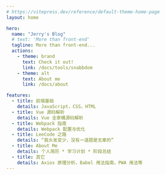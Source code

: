 ```yaml
---
# https://vitepress.dev/reference/default-theme-home-page
layout: home

hero:
  name: "Jerry's Blog"
  # text: 'More than front-end'
  tagline: More than front-end...
  actions:
    - theme: brand
      text: Check it out!
      link: /docs/tools/snabbdom
    - theme: alt
      text: About me
      link: /docs/about

features:
  - title: 前端基础
    details: JavaScript，CSS，HTML
  - title: Vue 源码解析
    details: Vue 全家桶源码解析
  - title: Webpack 指南
    details: Webpack 配置与优化
  - title: LeeCode 之路
    details: “我头发变少，没有一道题是无辜的”
  - title: About Me
    details: 个人简历 * 学习计划 * 阶段总结
  - title: 其它
    details: Axios 原理分析，Babel 用法指南，PWA 用法等
---
```

